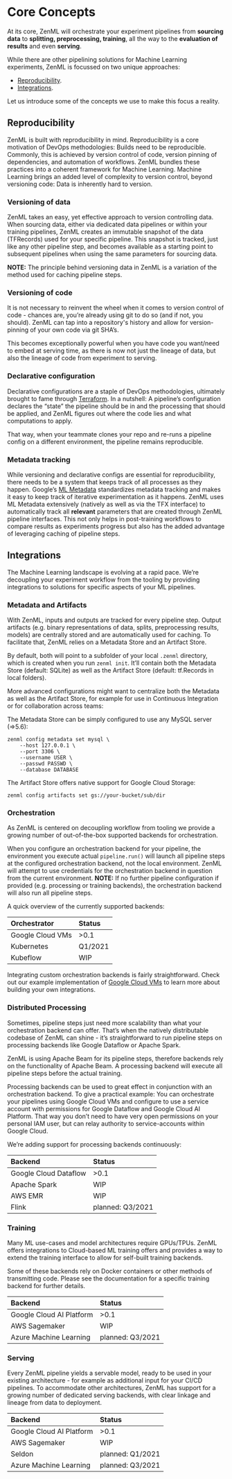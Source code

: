 # Core Concepts

At its core, ZenML will orchestrate your experiment pipelines from **sourcing data** to **splitting, preprocessing, training**, all the way to the **evaluation of results** and even **serving**.

While there are other pipelining solutions for Machine Learning experiments, ZenML is focussed on two unique approaches:

* [Reproducibility](core-concepts.md#reproducibility). 
* [Integrations](core-concepts.md#integrations).

Let us introduce some of the concepts we use to make this focus a reality.

## Reproducibility

ZenML is built with reproducibility in mind. Reproducibility is a core motivation of DevOps methodologies: Builds need to be reproducible. Commonly, this is achieved by version control of code, version pinning of dependencies, and automation of workflows. ZenML bundles these practices into a coherent framework for Machine Learning. Machine Learning brings an added level of complexity to version control, beyond versioning code: Data is inherently hard to version.

### Versioning of data

ZenML takes an easy, yet effective approach to version controlling data. When sourcing data, either via dedicated data pipelines or within your training pipelines, ZenML creates an immutable snapshot of the data \(TFRecords\) used for your specific pipeline. This snapshot is tracked, just like any other pipeline step, and becomes available as a starting point to subsequent pipelines when using the same parameters for sourcing data.

**NOTE:** The principle behind versioning data in ZenML is a variation of the method used for caching pipeline steps.

### Versioning of code

It is not necessary to reinvent the wheel when it comes to version control of code - chances are, you’re already using git to do so \(and if not, you should\). ZenML can tap into a repository's history and allow for version-pinning of your own code via git SHA’s.

This becomes exceptionally powerful when you have code you want/need to embed at serving time, as there is now not just the lineage of data, but also the lineage of code from experiment to serving.

### Declarative configuration

Declarative configurations are a staple of DevOps methodologies, ultimately brought to fame through [Terraform](https://terraform.io/). In a nutshell: A pipeline’s configuration declares the “state” the pipeline should be in and the processing that should be applied, and ZenML figures out where the code lies and what computations to apply.

That way, when your teammate clones your repo and re-runs a pipeline config on a different environment, the pipeline remains reproducible.

### Metadata tracking

While versioning and declarative configs are essential for reproducibility, there needs to be a system that keeps track of all processes as they happen. Google’s [ML Metadata](https://github.com/google/ml-metadata) standardizes metadata tracking and makes it easy to keep track of iterative experimentation as it happens. ZenML uses ML Metadata extensively \(natively as well as via the TFX interface\) to automatically track all **relevant** parameters that are created through ZenML pipeline interfaces. This not only helps in post-training workflows to compare results as experiments progress but also has the added advantage of leveraging caching of pipeline steps.

## Integrations

The Machine Learning landscape is evolving at a rapid pace. We’re decoupling your experiment workflow from the tooling by providing integrations to solutions for specific aspects of your ML pipelines.

### Metadata and Artifacts

With ZenML, inputs and outputs are tracked for every pipeline step. Output artifacts \(e.g. binary representations of data, splits, preprocessing results, models\) are centrally stored and are automatically used for caching. To facilitate that, ZenML relies on a Metadata Store and an Artifact Store.

By default, both will point to a subfolder of your local `.zenml` directory, which is created when you run `zenml init`. It’ll contain both the Metadata Store \(default: SQLite\) as well as the Artifact Store \(default: tf.Records in local folders\).

More advanced configurations might want to centralize both the Metadata as well as the Artifact Store, for example for use in Continuous Integration or for collaboration across teams:

The Metadata Store can be simply configured to use any MySQL server \(=&gt;5.6\):

```text
zenml config metadata set mysql \
    --host 127.0.0.1 \ 
    --port 3306 \
    --username USER \
    --passwd PASSWD \
    --database DATABASE
```

The Artifact Store offers native support for Google Cloud Storage:

```text
zenml config artifacts set gs://your-bucket/sub/dir
```

### Orchestration

As ZenML is centered on decoupling workflow from tooling we provide a growing number of out-of-the-box supported backends for orchestration.

When you configure an orchestration backend for your pipeline, the environment you execute actual `pipeline.run()` will launch all pipeline steps at the configured orchestration backend, not the local environment. ZenML will attempt to use credentials for the orchestration backend in question from the current environment. **NOTE:** If no further pipeline configuration if provided \(e.g. processing or training backends\), the orchestration backend will also run all pipeline steps.

A quick overview of the currently supported backends:

| **Orchestrator** | **Status** |
| :--- | :--- |
| Google Cloud VMs | &gt;0.1 |
| Kubernetes | Q1/2021 |
| Kubeflow | WIP |

Integrating custom orchestration backends is fairly straightforward. Check out our example implementation of [Google Cloud VMs](https://github.com/maiot-io/zenml/blob/staging/path/to/pgo.py) to learn more about building your own integrations.

### Distributed Processing



Sometimes, pipeline steps just need more scalability than what your orchestration backend can offer. That’s when the natively distributable codebase of ZenML can shine - it’s straightforward to run pipeline steps on processing backends like Google Dataflow or Apache Spark.

ZenML is using Apache Beam for its pipeline steps, therefore backends rely on the functionality of Apache Beam. A processing backend will execute all pipeline steps before the actual training.

Processing backends can be used to great effect in conjunction with an orchestration backend. To give a practical example: You can orchestrate your pipelines using Google Cloud VMs and configure to use a service account with permissions for Google Dataflow and Google Cloud AI Platform. That way you don’t need to have very open permissions on your personal IAM user, but can relay authority to service-accounts within Google Cloud.

We’re adding support for processing backends continuously:

| **Backend** | **Status** |
| :--- | :--- |
| Google Cloud Dataflow | &gt;0.1 |
| Apache Spark | WIP |
| AWS EMR | WIP |
| Flink | planned: Q3/2021 |

### Training

Many ML use-cases and model architectures require GPUs/TPUs. ZenML offers integrations to Cloud-based ML training offers and provides a way to extend the training interface to allow for self-built training backends.

Some of these backends rely on Docker containers or other methods of transmitting code. Please see the documentation for a specific training backend for further details.

| **Backend** | **Status** |
| :--- | :--- |
| Google Cloud AI Platform | &gt;0.1 |
| AWS Sagemaker | WIP |
| Azure Machine Learning | planned: Q3/2021 |

### Serving

Every ZenML pipeline yields a servable model, ready to be used in your existing architecture - for example as additional input for your CI/CD pipelines. To accommodate other architectures, ZenML has support for a growing number of dedicated serving backends, with clear linkage and lineage from data to deployment.

| **Backend** | **Status** |
| :--- | :--- |
| Google Cloud AI Platform | &gt;0.1 |
| AWS Sagemaker | WIP |
| Seldon | planned: Q1/2021 |
| Azure Machine Learning | planned: Q3/2021 |

